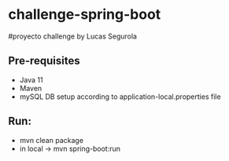 # challenge-spring-boot

#proyecto challenge by Lucas Segurola

## Pre-requisites
- Java 11 
- Maven
- mySQL DB setup according to application-local.properties file
## Run:
- mvn clean package
- in local -> mvn spring-boot:run

